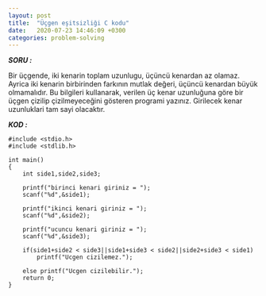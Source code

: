 ```yaml
---
layout: post
title:  "Üçgen eşitsizliği C kodu"
date:   2020-07-23 14:46:09 +0300
categories: problem-solving
---
```


***SORU :***

Bir üçgende, iki kenarin toplam uzunlugu, üçüncü kenardan az olamaz. Ayrica iki kenarin birbirinden farkının mutlak değeri, üçüncü kenardan büyük olmamalıdır. Bu bilgileri kullanarak, verilen üç kenar uzunluğuna göre bir üçgen çizilip çizilmeyeceğini gösteren programi yazınız. Girilecek kenar uzunluklari tam sayi olacaktır.
                                                                                                                                    
***KOD :***

    #include <stdio.h>
    #include <stdlib.h>

    int main()
    {
        int side1,side2,side3;

        printf("birinci kenari giriniz = ");
        scanf("%d",&side1);

        printf("ikinci kenari giriniz = ");
        scanf("%d",&side2);

        printf("ucuncu kenari giriniz = ");
        scanf("%d",&side3);

        if(side1+side2 < side3||side1+side3 < side2||side2+side3 < side1) 
            printf("Ucgen cizilemez.");

        else printf("Ucgen cizilebilir.");
        return 0;
    }
